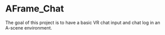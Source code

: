 # AFrame_Chat

The goal of this project is to have a basic VR chat input and chat log in an A-scene environment. 
